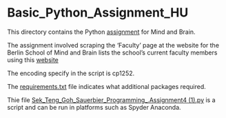 # Basic_Python_Assignment_HU

This directory contains the Python [assignment](https://github.com/zhitingwu/Basic_Python_Assignment_HU/blob/master/Sek_Teng_Goh_Sauerbier_Programming_.Assignment4%20(1).py) for Mind and Brain. 

The assignment involved scraping the ‘Faculty’ page at the website for the Berlin School of Mind and Brain lists the school’s current faculty members using this [website](http://www.mind-and-brain.de/people/faculty/) 

The encoding specify in the script is cp1252. 

The [requirements.txt](https://github.com/zhitingwu/Basic_Python_Assignment_HU/blob/master/requirements.txt) file indicates what additional packages required. 

Thie file [Sek_Teng_Goh_Sauerbier_Programming_.Assignment4 (1).py](https://github.com/zhitingwu/Basic_Python_Assignment_HU/blob/master/Sek_Teng_Goh_Sauerbier_Programming_.Assignment4%20(1).py) is a script and can be run in platforms such as Spyder Anaconda.
